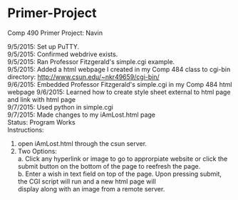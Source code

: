 # Primer-Project
Comp 490 Primer Project: Navin

9/5/2015: Set up PuTTY.  
9/5/2015: Confirmed webdrive exists.  
9/5/2015: Ran Professor Fitzgerald's simple.cgi example.  
9/5/2015: Added a html webpage I created in my Comp 484 class to cgi-bin directory: http://www.csun.edu/~nkr49659/cgi-bin/    
9/6/2015: Embedded Professor Fitzgerald's simple.cgi in my Comp 484 html webpage
9/6/2015: Learned how to create style sheet external to html page and link with html page  
9/7/2015: Used python in simple.cgi  
9/7/2015: Made changes to my iAmLost.html page  
Status: Program Works  
Instructions:  
1. open iAmLost.html through the csun server.  
2. Two Options:  
     a. Click any hyperlink or image to go to approrpiate website or click the submit button on the bottom of the page to               reefresh the page.  
     b. Enter a wish in text field on top of the page. Upon pressing submit, the CGI script will run and a new html page will  
        display along with an image from a remote server.

